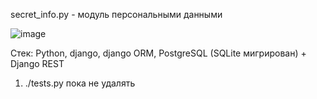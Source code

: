 secret_info.py - модуль персональными данными

![image](https://github.com/user-attachments/assets/51f26ec3-b343-47d3-9209-d0c0f8da30c4)

Стек: Python, django, django ORM, PostgreSQL (SQLite мигрирован) + Django REST

1) ./tests.py пока не удалять
